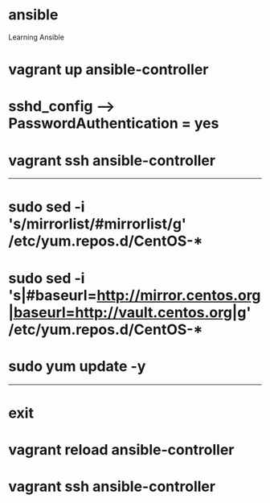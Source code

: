 # ansible
Learning Ansible


# vagrant up ansible-controller
# sshd_config --> PasswordAuthentication = yes
# vagrant ssh ansible-controller
--------------------------------------------------------------------------------------------------------------
# sudo sed -i 's/mirrorlist/#mirrorlist/g' /etc/yum.repos.d/CentOS-*
# sudo sed -i 's|#baseurl=http://mirror.centos.org|baseurl=http://vault.centos.org|g' /etc/yum.repos.d/CentOS-*
# sudo yum update -y
--------------------------------------------------------------------------------------------------------------
# exit

# vagrant reload ansible-controller

# vagrant ssh ansible-controller
